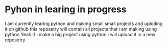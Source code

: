 # Pyhon in learing in progress
I am currently learing python and making small small projects and uploding it on github this reposetry will contain all projects that i am making using python 
Yeah if i make a big project using python i will upload it in a new reposetry 
